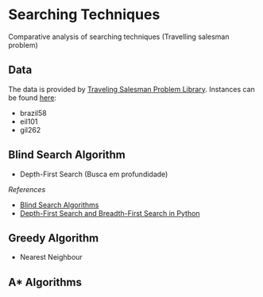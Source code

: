 # Searching Techniques
Comparative analysis of searching techniques (Travelling salesman problem)

## Data

The data is provided by [Traveling Salesman Problem Library](http://comopt.ifi.uni-heidelberg.de/software/TSPLIB95/index.html). Instances can be found [here](http://www.iwr.uni-heidelberg.de/groups/comopt/software/TSPLIB95/tsp/):

- brazil58
- eil101
- gil262

## Blind Search Algorithm

- Depth-First Search (Busca em profundidade)

*References*

- [Blind Search Algorithms](http://cse.unl.edu/~choueiry/S03-476-876/searchapplet/#bf)
- [Depth-First Search and Breadth-First Search in Python](http://eddmann.com/posts/depth-first-search-and-breadth-first-search-in-python/)

## Greedy Algorithm

- Nearest Neighbour

## A* Algorithms
